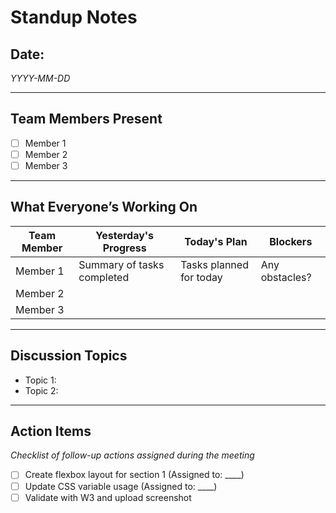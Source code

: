 # Standup Notes

## Date:
_YYYY-MM-DD_

---

## Team Members Present
- [ ] Member 1
- [ ] Member 2
- [ ] Member 3

---

## What Everyone’s Working On

| Team Member | Yesterday's Progress | Today's Plan | Blockers |
|-------------|----------------------|--------------|----------|
| Member 1    | Summary of tasks completed | Tasks planned for today | Any obstacles? |
| Member 2    |                      |              |          |
| Member 3    |                      |              |          |

---

## Discussion Topics

- Topic 1:
- Topic 2:

---

## Action Items
_Checklist of follow-up actions assigned during the meeting_

- [ ] Create flexbox layout for section 1 (Assigned to: ____)
- [ ] Update CSS variable usage (Assigned to: ____)
- [ ] Validate with W3 and upload screenshot
